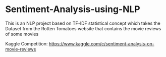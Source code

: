 # Sentiment-Analysis-using-NLP

This is an NLP project based on TF-IDF statistical concept which takes the Dataset from the Rotten Tomatoes website that contains the movie reviews of some movies

Kaggle Competition: https://www.kaggle.com/c/sentiment-analysis-on-movie-reviews

